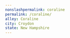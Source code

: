 ```yaml
---
﻿nonslashpermalink: coraline
permalink: /coraline/
alley: Coraline
city: Croydon
state: New Hampshire
---
```

